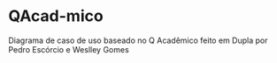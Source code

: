 # QAcad-mico
Diagrama de caso de uso baseado no Q Acadêmico
feito em Dupla por Pedro Escórcio e Weslley Gomes
